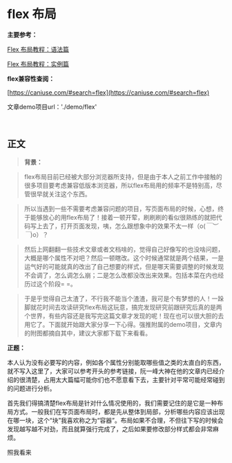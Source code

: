﻿# flex 布局

**主要参考：**

[Flex 布局教程：语法篇](http://www.ruanyifeng.com/blog/2015/07/flex-grammar.html)

[Flex 布局教程：实例篇](http://www.ruanyifeng.com/blog/2015/07/flex-examples.html)

**flex兼容性查阅：**

[https://caniuse.com/#search=flex](https://caniuse.com/#search=flex)

文章demo项目url：'./demo/flex'

<br>

## 正文

> **背景：**

> flex布局目前已经被大部分浏览器所支持，但是由于本人之前工作中接触的很多项目要考虑兼容低版本浏览器，所以flex布局用的频率不是特别高，尽管很早就关注这个东西。

> 所以当遇到一些不需要考虑兼容问题的项目，写页面布局的时候，心想，终于能够放心的用flex布局了！接着一顿开荤，刷刷刷的看似很熟练的就把代码写上去了，打开页面发现，咦，怎么跟想象中的效果不太一样（o(*￣︶￣*)o）？

> 然后上网翻翻一些技术文章或者文档啥的，觉得自己好像写的也没啥问题，大概是哪个属性不对吧？然后一顿瞎改。这个时候通常就是两个结果，一是运气好的可能就真的改出了自己想要的样式，但是哪天需要调整的时候发现不会调了，怎么调怎么崩；二是怎么改都没改出来效果。包括本菜在内也经历过这个阶段= =。

> 于是乎觉得自己太渣了，不行我不能当个渣渣，我可是个有梦想的人！一跺脚就花时间去攻读研究flex布局这玩意，搞完发现研究前跟研究后真的是两个世界，有些内容还是我写完这篇文章才发现的呢！现在也可以很大胆的去用它了。下面就开始跟大家分享一下心得。强推附属的demo项目，文章内的附图都摘自其中，建议大家都下载下来看看。

**正题：**

本人认为没有必要写的内容，例如各个属性分别能取哪些值之类的太直白的东西，就不写入这里了，大家可以参考开头的参考链接，阮一峰大神在他的文章内已经介绍的很清楚，占用太大篇幅可能你们也不愿意看下去，主要针对平常可能经常碰到的问题进行分析。

首先我们得搞清楚flex布局是针对什么情况使用的，我们需要记住的是它是一种布局方式。一般我们在写页面布局时，都是先从整体到局部，分析哪些内容应该出现在哪一块，这个“块”我喜欢称之为“容器”。布局如果不合理，不但往下写的时候会发现越写越不对劲，而且就算强行完成了，之后如果要修改部分样式都会非常麻烦。

照我看来





